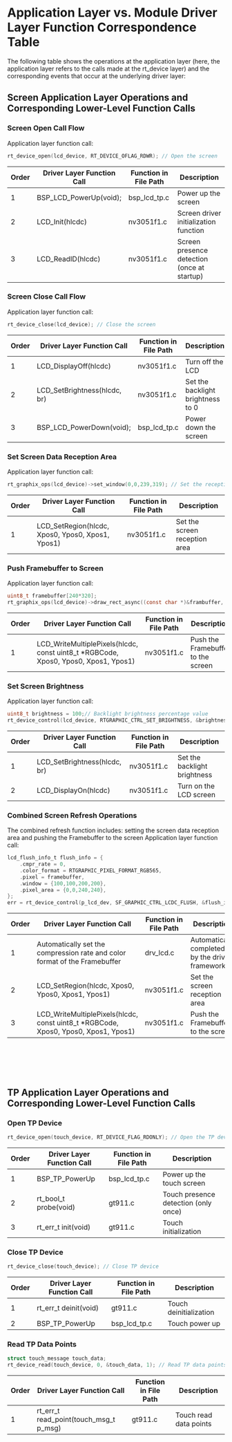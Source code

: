 # Application Layer vs. Module Driver Layer Function Correspondence Table
The following table shows the operations at the application layer (here, the application layer refers to the calls made at the rt_device layer) and the corresponding events that occur at the underlying driver layer:

## Screen Application Layer Operations and Corresponding Lower-Level Function Calls
### Screen Open Call Flow
Application layer function call:
```c
rt_device_open(lcd_device, RT_DEVICE_OFLAG_RDWR); // Open the screen
```

| Order | Driver Layer Function Call | Function in File Path | Description |
| ----------- | ----------- | ----------- | ----------- |
| 1 | BSP_LCD_PowerUp(void);  | bsp_lcd_tp.c | Power up the screen |
| 2 | LCD_Init(hlcdc) | nv3051f1.c | Screen driver initialization function |
| 3 | LCD_ReadID(hlcdc) | nv3051f1.c | Screen presence detection (once at startup) |


### Screen Close Call Flow
Application layer function call:
```c
rt_device_close(lcd_device); // Close the screen
```

| Order | Driver Layer Function Call | Function in File Path | Description |
| ----------- | ----------- | ----------- | ----------- |
| 1 | LCD_DisplayOff(hlcdc) | nv3051f1.c | Turn off the LCD |
| 2 | LCD_SetBrightness(hlcdc, br) | nv3051f1.c | Set the backlight brightness to 0 |
| 3 | BSP_LCD_PowerDown(void);  | bsp_lcd_tp.c | Power down the screen |


### Set Screen Data Reception Area
Application layer function call:
```c
rt_graphix_ops(lcd_device)->set_window(0,0,239,319); // Set the reception area with start coordinates {0,0} and dimensions 240x320
```

| Order | Driver Layer Function Call | Function in File Path | Description |
| ----------- | ----------- | ----------- | ----------- |
| 1 | LCD_SetRegion(hlcdc, Xpos0, Ypos0, Xpos1, Ypos1) | nv3051f1.c | Set the screen reception area |


### Push Framebuffer to Screen
Application layer function call:
```c
uint8_t framebuffer[240*320];
rt_graphix_ops(lcd_device)->draw_rect_async((const char *)&frambuffer, 0,0,239,319); // Push the Framebuffer with start coordinates {0,0} and dimensions 240x320 to the screen
```

| Order | Driver Layer Function Call | Function in File Path | Description |
| ----------- | ----------- | ----------- | ----------- |
| 1 | LCD_WriteMultiplePixels(hlcdc, const uint8_t *RGBCode, Xpos0, Ypos0, Xpos1, Ypos1) | nv3051f1.c | Push the Framebuffer to the screen |


### Set Screen Brightness
Application layer function call:
```c
uint8_t brightness = 100;// Backlight brightness percentage value
rt_device_control(lcd_device, RTGRAPHIC_CTRL_SET_BRIGHTNESS, &brightness); // Set the backlight brightness
```

| Order | Driver Layer Function Call | Function in File Path | Description |
| ----------- | ----------- | ----------- | ----------- |
| 1 | LCD_SetBrightness(hlcdc, br) | nv3051f1.c | Set the backlight brightness |
| 2 | LCD_DisplayOn(hlcdc) | nv3051f1.c | Turn on the LCD screen |


### Combined Screen Refresh Operations
The combined refresh function includes: setting the screen data reception area and pushing the Framebuffer to the screen
Application layer function call:
```c
lcd_flush_info_t flush_info = {
    .cmpr_rate = 0,
    .color_format = RTGRAPHIC_PIXEL_FORMAT_RGB565,
    .pixel = framebuffer,
    .window = {100,100,200,200},
    .pixel_area = {0,0,240,240},
};
err = rt_device_control(p_lcd_dev, SF_GRAPHIC_CTRL_LCDC_FLUSH, &flush_info);
```

| Order | Driver Layer Function Call | Function in File Path | Description |
| ----------- | ----------- | ----------- | ----------- |
| 1 | Automatically set the compression rate and color format of the Framebuffer | drv_lcd.c | Automatically completed by the driver framework |
| 2 | LCD_SetRegion(hlcdc, Xpos0, Ypos0, Xpos1, Ypos1) | nv3051f1.c | Set the screen reception area |
| 3 | LCD_WriteMultiplePixels(hlcdc, const uint8_t *RGBCode, Xpos0, Ypos0, Xpos1, Ypos1) | nv3051f1.c | Push the Framebuffer to the screen |


<br>
<br>
<br>
<br>


## TP Application Layer Operations and Corresponding Lower-Level Function Calls
### Open TP Device
```c
rt_device_open(touch_device, RT_DEVICE_FLAG_RDONLY); // Open the TP device
```
| Order | Driver Layer Function Call | Function in File Path | Description |
| ----------- | ----------- | ----------- | ----------- |
| 1 | BSP_TP_PowerUp | bsp_lcd_tp.c | Power up the touch screen |
| 2 | rt_bool_t probe(void) | gt911.c | Touch presence detection (only once) |
| 3 | rt_err_t init(void) | gt911.c | Touch initialization |

### Close TP Device
```c
rt_device_close(touch_device); // Close TP device
```
| Order | Driver Layer Function Call | Function in File Path | Description |
| ----------- | ----------- | ----------- | ----------- |
| 1 | rt_err_t deinit(void) | gt911.c | Touch deinitialization |
| 2 | BSP_TP_PowerUp | bsp_lcd_tp.c | Touch power up |

### Read TP Data Points
```c
struct touch_message touch_data;
rt_device_read(touch_device, 0, &touch_data, 1); // Read TP data points
```

| Order | Driver Layer Function Call | Function in File Path | Description |
| ----------- | ----------- | ----------- | ----------- |
| 1 | rt_err_t read_point(touch_msg_t p_msg) | gt911.c | Touch read data points |